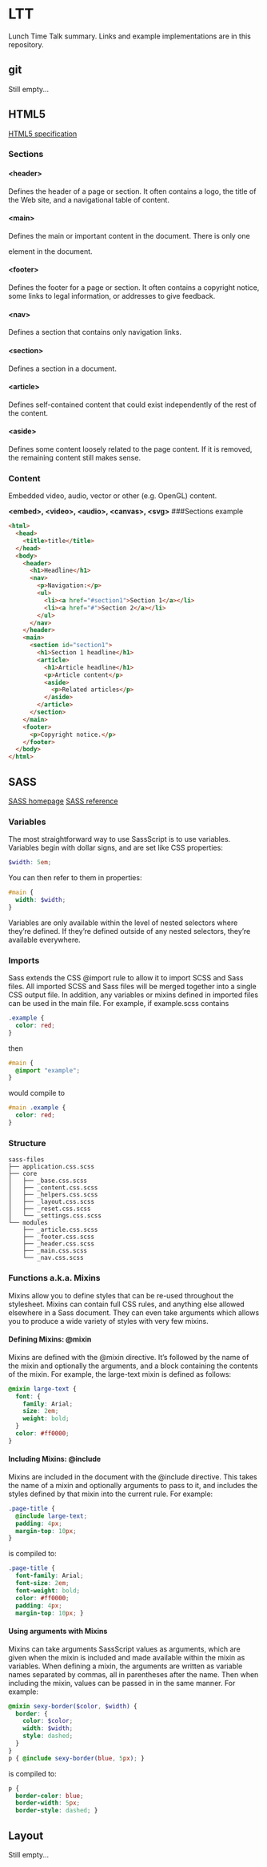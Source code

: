 # LTT
Lunch Time Talk summary. Links and example implementations are in this repository.

## git
Still empty...

## HTML5
[HTML5 specification](http://www.w3.org/html/wg/drafts/html/master/)
### Sections
#### &lt;header&gt;
Defines the header of a page or section. It often contains a logo, the title of the Web site, and a navigational table of content.
#### &lt;main&gt;
Defines the main or important content in the document. There is only one <main> element in the document.
#### &lt;footer&gt;
Defines the footer for a page or section. It often contains a copyright notice, some links to legal information, or addresses to give feedback.
#### &lt;nav&gt;
Defines a section that contains only navigation links.
#### &lt;section&gt;
Defines a section in a document.
#### &lt;article&gt;
Defines self-contained content that could exist independently of the rest of the content.
#### &lt;aside&gt;
Defines some content loosely related to the page content. If it is removed, the remaining content still makes sense.
### Content
Embedded video, audio, vector or other (e.g. OpenGL) content.

**&lt;embed&gt;, &lt;video&gt;, &lt;audio&gt;, &lt;canvas&gt;, &lt;svg&gt;**
###Sections example

```html
<html>
  <head>
    <title>title</title>
  </head>
  <body>
    <header>
      <h1>Headline</h1>
      <nav>
        <p>Navigation:</p>
        <ul>
          <li><a href="#section1">Section 1</a></li>
          <li><a href="#">Section 2</a></li>
        </ul>
      </nav>
    </header>
    <main>
      <section id="section1">
        <h1>Section 1 headline</h1>
        <article>
          <h1>Article headline</h1>
          <p>Article content</p>
          <aside>
            <p>Related articles</p>
          </aside>
        </article>
      </section>
    </main>
    <footer>
      <p>Copyright notice.</p>
    </footer>
  </body>
</html>
```

## SASS
[SASS homepage](http://sass-lang.com/)
[SASS reference](http://sass-lang.com/documentation/file.SASS_REFERENCE.html)
### Variables
The most straightforward way to use SassScript is to use variables. Variables begin with dollar signs, and are set like CSS properties:

```scss
$width: 5em;
```

You can then refer to them in properties:

```scss
#main {
  width: $width;
}
```

Variables are only available within the level of nested selectors where they’re defined. If they’re defined outside of any nested selectors, they’re available everywhere.
### Imports
Sass extends the CSS @import rule to allow it to import SCSS and Sass files. All imported SCSS and Sass files will be merged together into a single CSS output file. In addition, any variables or mixins defined in imported files can be used in the main file.
For example, if example.scss contains

```scss
.example {
  color: red;
}
```

then

```scss
#main {
  @import "example";
}
```

would compile to

```scss
#main .example {
  color: red;
}
```

### Structure

```
sass-files
├── application.css.scss
├── core
│   ├── _base.css.scss
│   ├── _content.css.scss
│   ├── _helpers.css.scss
│   ├── _layout.css.scss
│   ├── _reset.css.scss
│   └── _settings.css.scss
└── modules
    ├── _article.css.scss
    ├── _footer.css.scss
    ├── _header.css.scss
    ├── _main.css.scss
    └── _nav.css.scss
```

### Functions a.k.a. Mixins
Mixins allow you to define styles that can be re-used throughout the stylesheet. Mixins can contain full CSS rules, and anything else allowed elsewhere in a Sass document. They can even take arguments which allows you to produce a wide variety of styles with very few mixins.
#### Defining Mixins: @mixin
Mixins are defined with the @mixin directive. It’s followed by the name of the mixin and optionally the arguments, and a block containing the contents of the mixin. For example, the large-text mixin is defined as follows:

```scss
@mixin large-text {
  font: {
    family: Arial;
    size: 2em;
    weight: bold;
  }
  color: #ff0000;
}
```

#### Including Mixins: @include
Mixins are included in the document with the @include directive. This takes the name of a mixin and optionally arguments to pass to it, and includes the styles defined by that mixin into the current rule. For example:

```scss
.page-title {
  @include large-text;
  padding: 4px;
  margin-top: 10px;
}
```

is compiled to:

```scss
.page-title {
  font-family: Arial;
  font-size: 2em;
  font-weight: bold;
  color: #ff0000;
  padding: 4px;
  margin-top: 10px; }
```

#### Using arguments with Mixins
Mixins can take arguments SassScript values as arguments, which are given when the mixin is included and made available within the mixin as variables.
When defining a mixin, the arguments are written as variable names separated by commas, all in parentheses after the name. Then when including the mixin, values can be passed in in the same manner. For example:

```scss
@mixin sexy-border($color, $width) {
  border: {
    color: $color;
    width: $width;
    style: dashed;
  }
}
p { @include sexy-border(blue, 5px); }
```

is compiled to:

```scss
p {
  border-color: blue;
  border-width: 5px;
  border-style: dashed; }
```

## Layout
Still empty...
